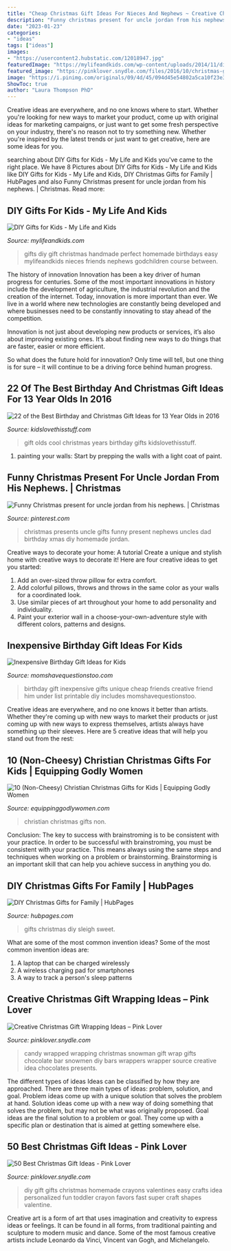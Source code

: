 ```yaml
---
title: "Cheap Christmas Gift Ideas For Nieces And Nephews ~ Creative Christmas Gift Wrapping Ideas – Pink Lover"
description: "Funny christmas present for uncle jordan from his nephews."
date: "2023-01-23"
categories:
- "ideas"
tags: ["ideas"]
images:
- "https://usercontent2.hubstatic.com/12018947.jpg"
featuredImage: "https://mylifeandkids.com/wp-content/uploads/2014/11/diy-gifts-for-kids.png"
featured_image: "https://pinklover.snydle.com/files/2016/10/christmas-gift-wrapping-ideas-for-chocolate-bar.jpg"
image: "https://i.pinimg.com/originals/09/4d/45/094d45e54802a5ca10f23e3d41857365.jpg"
ShowToc: true
author: "Laura Thompson PhD"
---
```



Creative ideas are everywhere, and no one knows where to start. Whether you're looking for new ways to market your product, come up with original ideas for marketing campaigns, or just want to get some fresh perspective on your industry, there's no reason not to try something new. Whether you're inspired by the latest trends or just want to get creative, here are some ideas for you.

	

		
searching about DIY Gifts for Kids - My Life and Kids you've came to the right place. We have 8 Pictures about DIY Gifts for Kids - My Life and Kids like DIY Gifts for Kids - My Life and Kids, DIY Christmas Gifts for Family | HubPages and also Funny Christmas present for uncle jordan from his nephews. | Christmas. Read more:
		
    
## DIY Gifts For Kids - My Life And Kids

<img loading=lazy src="https://mylifeandkids.com/wp-content/uploads/2014/11/diy-gifts-for-kids.png" onerror="this.onerror=null;this.src='https://tse2.mm.bing.net/th?id=OIP.GZALWel_8IOFi-LSqqaYzQHaPJ&amp;pid=15.1';" alt="DIY Gifts for Kids - My Life and Kids">

_Source: mylifeandkids.com_

>gifts diy gift christmas handmade perfect homemade birthdays easy mylifeandkids nieces friends nephews godchildren course between. 

	

The history of innovation
Innovation has been a key driver of human progress for centuries. Some of the most important innovations in history include the development of agriculture, the industrial revolution and the creation of the internet.
Today, innovation is more important than ever. We live in a world where new technologies are constantly being developed and where businesses need to be constantly innovating to stay ahead of the competition.

Innovation is not just about developing new products or services, it’s also about improving existing ones. It’s about finding new ways to do things that are faster, easier or more efficient.

So what does the future hold for innovation? Only time will tell, but one thing is for sure – it will continue to be a driving force behind human progress.

    
## 22 Of The Best Birthday And Christmas Gift Ideas For 13 Year Olds In 2016

<img loading=lazy src="https://kidslovethisstuff.com/wp-content/uploads/2015/11/Gift-ideas-for-13-years-old-FP-700x490.jpg" onerror="this.onerror=null;this.src='https://tse4.mm.bing.net/th?id=OIP.Mi5rdVuXZJpApUlSeq9rJgHaFL&amp;pid=15.1';" alt="22 of the Best Birthday and Christmas Gift Ideas for 13 Year Olds in 2016">

_Source: kidslovethisstuff.com_

>gift olds cool christmas years birthday gifts kidslovethisstuff. 

	

1. painting your walls: Start by prepping the walls with a light coat of paint.

    
## Funny Christmas Present For Uncle Jordan From His Nephews. | Christmas

<img loading=lazy src="https://i.pinimg.com/originals/09/4d/45/094d45e54802a5ca10f23e3d41857365.jpg" onerror="this.onerror=null;this.src='https://tse4.mm.bing.net/th?id=OIP.OyvaflX0_NOBb7YnshBO4gHaJ4&amp;pid=15.1';" alt="Funny Christmas present for uncle jordan from his nephews. | Christmas">

_Source: pinterest.com_

>christmas presents uncle gifts funny present nephews uncles dad birthday xmas diy homemade jordan. 

	

Creative ways to decorate your home: A tutorial
Create a unique and stylish home with creative ways to decorate it! Here are four creative ideas to get you started: 
1. Add an over-sized throw pillow for extra comfort.
2. Add colorful pillows, throws and throws in the same color as your walls for a coordinated look. 
3. Use similar pieces of art throughout your home to add personality and individuality. 
4. Paint your exterior wall in a choose-your-own-adventure style with different colors, patterns and designs.

    
## Inexpensive Birthday Gift Ideas For Kids

<img loading=lazy src="http://www.momshavequestionstoo.com/wp-content/uploads/2014/07/100-Birthday-Gifts-Under-201-499x754.png" onerror="this.onerror=null;this.src='https://tse3.mm.bing.net/th?id=OIP.nqAJLHaVMkqSabHG5ZLK0QHaLM&amp;pid=15.1';" alt="Inexpensive Birthday Gift Ideas for Kids">

_Source: momshavequestionstoo.com_

>birthday gift inexpensive gifts unique cheap friends creative friend him under list printable diy includes momshavequestionstoo. 

	

Creative ideas are everywhere, and no one knows it better than artists. Whether they're coming up with new ways to market their products or just coming up with new ways to express themselves, artists always have something up their sleeves. Here are 5 creative ideas that will help you stand out from the rest: 

    
## 10 (Non-Cheesy) Christian Christmas Gifts For Kids | Equipping Godly Women

<img loading=lazy src="https://equippinggodlywomen.com/wp-content/uploads/2017/11/Christian-Christmas-Gifts-for-Kids-FB.jpg" onerror="this.onerror=null;this.src='https://tse4.mm.bing.net/th?id=OIP.ov0jSkmi8GGQ_l7MxF8rcwHaD4&amp;pid=15.1';" alt="10 (Non-Cheesy) Christian Christmas Gifts for Kids | Equipping Godly Women">

_Source: equippinggodlywomen.com_

>christian christmas gifts non. 

	

Conclusion: The key to success with brainstroming is to be consistent with your practice.
In order to be successful with brainstroming, you must be consistent with your practice. This means always using the same steps and techniques when working on a problem or brainstorming. Brainstorming is an important skill that can help you achieve success in anything you do.

    
## DIY Christmas Gifts For Family | HubPages

<img loading=lazy src="https://usercontent2.hubstatic.com/12018947.jpg" onerror="this.onerror=null;this.src='https://tse2.mm.bing.net/th?id=OIP.PkI6I2ZoKkK4VGEdrRh5oQAAAA&amp;pid=15.1';" alt="DIY Christmas Gifts for Family | HubPages">

_Source: hubpages.com_

>gifts christmas diy sleigh sweet. 

	

What are some of the most common invention ideas?
Some of the most common invention ideas are: 
1. A laptop that can be charged wirelessly
2. A wireless charging pad for smartphones
3. A way to track a person's sleep patterns

    
## Creative Christmas Gift Wrapping Ideas – Pink Lover

<img loading=lazy src="https://pinklover.snydle.com/files/2016/10/christmas-gift-wrapping-ideas-for-chocolate-bar.jpg" onerror="this.onerror=null;this.src='https://tse4.mm.bing.net/th?id=OIP._OPafE9TjH8wTSqZsYh0fwHaE7&amp;pid=15.1';" alt="Creative Christmas Gift Wrapping Ideas – Pink Lover">

_Source: pinklover.snydle.com_

>candy wrapped wrapping christmas snowman gift wrap gifts chocolate bar snowmen diy bars wrappers wrapper source creative idea chocolates presents. 

	

The different types of ideas
Ideas can be classified by how they are approached. There are three main types of ideas: problem, solution, and goal. Problem ideas come up with a unique solution that solves the problem at hand. Solution ideas come up with a new way of doing something that solves the problem, but may not be what was originally proposed. Goal ideas are the final solution to a problem or goal. They come up with a specific plan or destination that is aimed at getting somewhere else.

    
## 50 Best Christmas Gift Ideas - Pink Lover

<img loading=lazy src="http://pinklover.snydle.com/files/2016/10/diy-christmas-gift-ideas-for-kids.jpg" onerror="this.onerror=null;this.src='https://tse3.mm.bing.net/th?id=OIP.w5R4vAiddamqQGUeu1LMnwHaNl&amp;pid=15.1';" alt="50 Best Christmas Gift Ideas - Pink Lover">

_Source: pinklover.snydle.com_

>diy gift gifts christmas homemade crayons valentines easy crafts idea personalized fun toddler crayon favors fast super craft shapes valentine. 

	

Creative art is a form of art that uses imagination and creativity to express ideas or feelings. It can be found in all forms, from traditional painting and sculpture to modern music and dance. Some of the most famous creative artists include Leonardo da Vinci, Vincent van Gogh, and Michelangelo.

